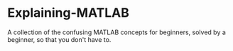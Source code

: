 # Explaining-MATLAB
A collection of the confusing MATLAB concepts for beginners, solved by a beginner, so that you don't have to.
